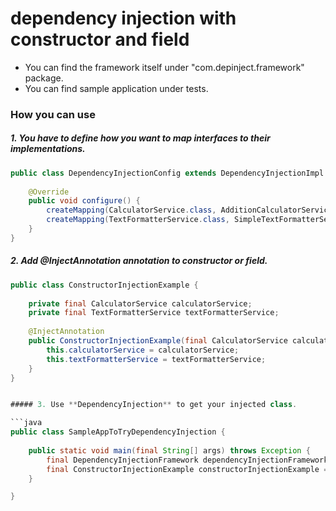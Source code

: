 # dependency injection with constructor and field


- You can find the framework itself under "com.depinject.framework" package.
- You can find sample application under tests.

### How you can use

##### 1. You have to define how you want to map interfaces to their implementations.

```java
public class DependencyInjectionConfig extends DependencyInjectionImpl {
    
    @Override
    public void configure() {
        createMapping(CalculatorService.class, AdditionCalculatorServiceImpl.class);
        createMapping(TextFormatterService.class, SimpleTextFormatterServiceImpl.class);
    }
}
```

##### 2. Add **@InjectAnnotation** annotation to constructor or field.

```java
public class ConstructorInjectionExample {
    
    private final CalculatorService calculatorService;
    private final TextFormatterService textFormatterService;
    
    @InjectAnnotation
    public ConstructorInjectionExample(final CalculatorService calculatorService, final TextFormatterService textFormatterService) {
        this.calculatorService = calculatorService;
        this.textFormatterService = textFormatterService;
    }
}


##### 3. Use **DependencyInjection** to get your injected class.

```java
public class SampleAppToTryDependencyInjection {
    
    public static void main(final String[] args) throws Exception {
        final DependencyInjectionFramework dependencyInjectionFramework = DependencyInjection.getFramework(new DependencyInjectionConfig());
        final ConstructorInjectionExample constructorInjectionExample = (ConstructorInjectionExample) DependencyInjection.inject(ConstructorInjectionExample.class);
    }

}
